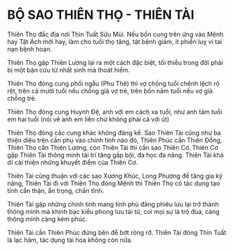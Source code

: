 # BỘ SAO THIÊN THỌ - THIÊN TÀI

Thiên Thọ đắc địa nơi Thìn Tuất Sửu Mùi. Nếu bốn cung trên ứng vào Mệnh hay Tật Ách mới hay, làm cho tuổi thọ tăng, tật bệnh giảm, ít phiền luỵ vì tai nạn bệnh hoạn.

Thiên Thọ gặp Thiên Lương lại ra một cách đặc biệt, tối thiểu trong đời phải bị một bận cửu tử nhất sinh mà thoát hiểm.

Thiên Thọ đóng cung phối ngẫu (Phu Thê) thì vợ chồng tuổi chênh lệch rõ rệt, trên cả mười tuổi nếu chồng già vợ trẻ, trên bốn năm tuổi nếu vợ già chồng trẻ.

Thiên Thọ đóng cung Huynh Đệ, anh với em cách xa tuổi, như anh tám tuổi em hai tuổi (nói về anh em liền chứ không phải cả với út)

Thiên Thọ đóng các cung khác không đáng kể. Sao Thiên Tài cũng như ba thiện diệu trên cần phụ vào chính tinh nào đó, Thiên Phúc cần Thiên Đồng, Thiên Thọ cần Thiên Lương, còn Thiên Tài thì cần sao Thiên Cơ. Thiên Cơ gặp Thiên Tài thông minh tài trí tăng gấp bội, đa học đa năng. Thiên Tài khả dĩ cải thiện những khuyết điểm của Thiên Cơ.

Thiên Tài cũng thuận với các sao Xương Khúc, Long Phượng để tăng gia kỹ năng, Thiên Tài đi với Thiên Thọ đóng Mệnh thì Thiên Thọ có tác dụng tạo tính cẩn thận, ẩn trọng, chấn tĩnh.

Thiên Tài gặp những chính tinh mang tính phù đãng phiêu lưu lại trở thành thông minh mà khinh bạc kiểu phong lưu tài tử, coi mọi sự là trò đùa, càng thông minh càng kém phúc.

Thiên Tài cần Thiên Phúc đứng bên để bớt rông rỡ. Thiên Tài đóng Thìn Tuất là lạc hãm, tác dụng tài hoa không còn nữa.